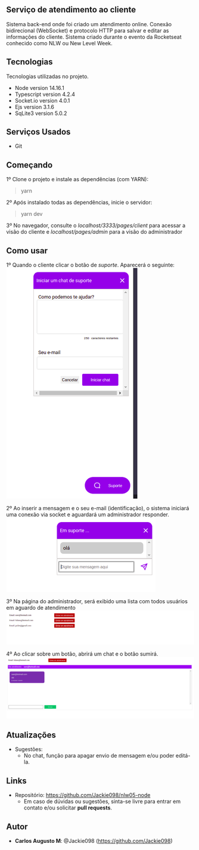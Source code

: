  ## Serviço de atendimento ao cliente
 
Sistema back-end onde foi criado um atendimento online. Conexão bidirecional (WebSocket) e protocolo HTTP para salvar e editar as informações do cliente. Sistema criado durante o evento da Rocketseat conhecido como NLW ou New Level Week.


## Tecnologias 
 
Tecnologias utilizadas no projeto.
 
* Node version 14.16.1
* Typescript version 4.2.4
* Socket.io version 4.0.1
* Ejs version 3.1.6
* SqLite3 version 5.0.2
 
## Serviços Usados
 
* Git

## Começando

  1º Clone o projeto e instale as dependências (com YARN):
  > yarn 

  2º Após instalado todas as dependências, inicie o servidor:
  > yarn dev

  3º No navegador, consulte o *localhost/3333/pages/client* para acessar a visão do cliente e *localhost/pages/admin* para a visão do administrador

## Como usar
 
  1º Quando o cliente clicar o botão de *suporte*. Aparecerá o seguinte:
  ![Template inicial - cliente](https://github.com/Jackie098/nlw05-node/blob/main/images-readme/client_1.png)

  2º Ao inserir a mensagem e o seu e-mail (identificação), o sistema iniciará uma conexão via socket e aguardará um administrador responder.
  ![Esperando atendimento](https://github.com/Jackie098/nlw05-node/blob/main/images-readme/client_02.png)

  3º Na página do administrador, será exibido uma lista com todos usuários em aguardo de atendimento
  ![Lista de clientes em espera](https://github.com/Jackie098/nlw05-node/blob/main/images-readme/admin_01.png)

  4º Ao clicar sobre um botão, abrirá um chat e o botão sumirá.
  ![Chat com cliente](https://github.com/Jackie098/nlw05-node/blob/main/images-readme/admin_02.png)

 
## Atualizações
 
  - Sugestões: 
    - No chat, função para apagar envio de mensagem e/ou poder editá-la.
 
 
## Links
 
  - Repositório: https://github.com/Jackie098/nlw05-node
    - Em caso de dúvidas ou sugestões, sinta-se livre para entrar em contato e/ou solicitar **pull requests**.
 
 
## Autor
 
* **Carlos Augusto M**: @Jackie098 (https://github.com/Jackie098)